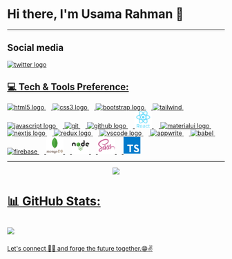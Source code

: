 # Hi there, I'm Usama Rahman 👋

---

## Social media

<div align="left">
<a href="https://twitter.com/iamusamarahman">
  <img src="https://raw.githubusercontent.com/maurodesouza/profile-readme-generator/master/src/assets/icons/social/twitter/default.svg" width="52" height="40" alt="twitter logo"  />
</div>

## 💻 Tech & Tools Preference:

<div align="left">
  <img src="https://cdn.jsdelivr.net/gh/devicons/devicon/icons/html5/html5-original.svg" height="40" alt="html5 logo"  />
  <img width="12" />
  <img src="https://cdn.jsdelivr.net/gh/devicons/devicon/icons/css3/css3-original.svg" height="40" alt="css3 logo"  />
    <img width="12" />
  <img src="https://cdn.jsdelivr.net/gh/devicons/devicon/icons/bootstrap/bootstrap-original.svg" height="40" alt="bootstrap logo"  />
    <img width="12" />
  <img src="https://www.vectorlogo.zone/logos/tailwindcss/tailwindcss-icon.svg" alt="tailwind" width="40" height="40"/> 
  <img width="12" />
  <img src="https://cdn.jsdelivr.net/gh/devicons/devicon/icons/javascript/javascript-original.svg" height="40" alt="javascript logo"  />
    <img width="12" />
     <img src="https://www.vectorlogo.zone/logos/git-scm/git-scm-icon.svg" alt="git" width="40" height="40"/>

  <img width="12" />
  <img src="https://cdn.jsdelivr.net/gh/devicons/devicon/icons/github/github-original.svg" height="40" alt="github logo"  />
  <img width="12" />
  <img src="https://raw.githubusercontent.com/devicons/devicon/master/icons/react/react-original-wordmark.svg" alt="react" width="40" height="40"/>
  <img width="12" />
  <img src="https://cdn.jsdelivr.net/gh/devicons/devicon/icons/materialui/materialui-original.svg" height="40" alt="materialui logo"  />
  <img width="12" />
  <img src="https://cdn.jsdelivr.net/gh/devicons/devicon/icons/nextjs/nextjs-original.svg" height="40" alt="nextjs logo"  />
  <img width="12" />
  <img src="https://cdn.jsdelivr.net/gh/devicons/devicon/icons/redux/redux-original.svg" height="40" alt="redux logo"  />

  <img width="12" />
  <img src="https://cdn.jsdelivr.net/gh/devicons/devicon/icons/vscode/vscode-original.svg" height="40" alt="vscode logo"  />
  <img width="12" />
  <img src="https://www.vectorlogo.zone/logos/appwriteio/appwriteio-icon.svg" alt="appwrite" width="40" height="40"/>
  <img width="12" />
<img src="https://www.vectorlogo.zone/logos/babeljs/babeljs-icon.svg" alt="babel" width="40" height="40"/>
  <img width="12" />
  <img src="https://www.vectorlogo.zone/logos/firebase/firebase-icon.svg" alt="firebase" width="40" height="40"/>
  <img width="12" />
 <img src="https://raw.githubusercontent.com/devicons/devicon/master/icons/mongodb/mongodb-original-wordmark.svg" alt="mongodb" width="40" height="40"/> 
  <img width="12" />
<img src="https://raw.githubusercontent.com/devicons/devicon/master/icons/nodejs/nodejs-original-wordmark.svg" alt="nodejs" width="40" height="40"/>  
  <img width="12" />
<img src="https://raw.githubusercontent.com/devicons/devicon/master/icons/sass/sass-original.svg" alt="sass" width="40" height="40"/> 
  <img width="12" />
 <img src="https://raw.githubusercontent.com/devicons/devicon/master/icons/typescript/typescript-original.svg" alt="typescript" width="40" height="40"/>

</div>

---

<div align="center">
  <img src="https://profile-counter.glitch.me/usama-rahman/count.svg?"  />
</div>

# 📊 GitHub Stats:

## ![](https://github-readme-stats.vercel.app/api/top-langs/?username=usama-rahman&theme=dark&hide_border=true&include_all_commits=false&count_private=true&layout=compact)

Let's connect 👨‍💻 and forge the future together.😁✌
